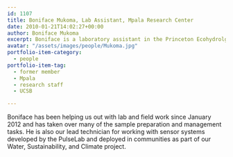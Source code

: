```yaml
---
id: 1107
title: Boniface Mukoma, Lab Assistant, Mpala Research Center
date: 2010-01-21T14:02:27+00:00
author: Boniface Mukoma
excerpt: Boniface is a laboratory assistant in the Princeton Ecohydrolgy Lab facility at the Mpala Research Center
avatar: "/assets/images/people/Mukoma.jpg"
portfolio-item-category:
  - people
portfolio-item-tag:
  - former member
  - Mpala
  - research staff
  - UCSB

---
```


Boniface has been helping us out with lab and field work since January 2012 and has taken over many of the sample preparation and management tasks. He is also our lead technician for working with sensor systems developed by the PulseLab and deployed in communities as part of our Water, Sustainability, and Climate project.
